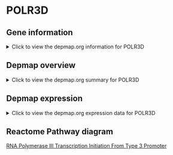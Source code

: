 <h1>POLR3D</h1>

<h2>Gene information</h2>
<details>
  <summary>Click to view the depmap.org information for POLR3D</summary>
  <iframe src="https://depmap.org/portal/gene/POLR3D?tab=about" style="border:none;width:100%;height:800px"></iframe>
</details>

<h2>Depmap overview</h2>
<details>
  <summary>Click to view the depmap.org summary for POLR3D</summary>
  <iframe src="https://depmap.org/portal/gene/POLR3D?tab=overview" style="border:none;width:100%;height:800px"></iframe>
</details>

<h2>Depmap expression</h2>
<details>
  <summary>Click to view the depmap.org expression data for POLR3D</summary>
  <iframe src="https://depmap.org/portal/gene/POLR3D?tab=characterization" style="border:none;width:100%;height:800px"></iframe>
</details>



<h2>Reactome Pathway diagram</h2>
<a href="https://reactome.org/PathwayBrowser/#/R-HSA-76071" target="_BLANK">RNA Polymerase III Transcription Initiation From Type 3 Promoter</a>



